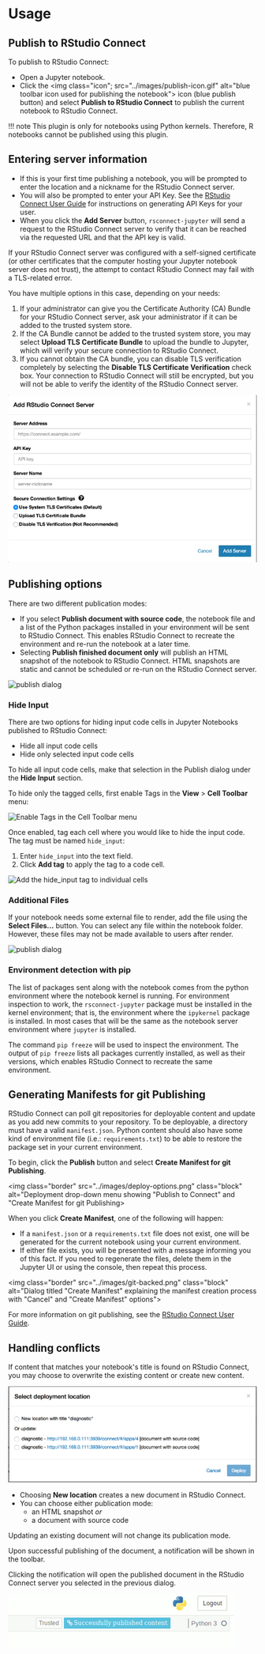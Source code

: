 # Usage

## Publish to RStudio Connect

To publish to RStudio Connect:

- Open a Jupyter notebook.
- Click the <img class="icon"; src="../images/publish-icon.gif" alt="blue toolbar icon used for publishing the notebook"> icon (blue publish button) and select **Publish to RStudio Connect**
to publish the current notebook to RStudio Connect.

!!! note
    This plugin is only for notebooks using Python kernels. Therefore, R notebooks cannot be published using this plugin.

## Entering server information

- If this is your first time publishing a notebook, you will be
prompted to enter the location and a nickname for the RStudio Connect server.
- You will also be prompted to enter your API Key. See the [RStudio Connect User
Guide](http://docs.rstudio.com/connect/user/api-keys) for
instructions on generating API Keys for your user.
- When you click the **Add Server** button, `rsconnect-jupyter` will send a request to the RStudio Connect server to verify that it can be reached via the requested URL and that the API key is valid.

If your RStudio Connect server was configured with a self-signed certificate (or other certificates that the computer hosting your Jupyter notebook server does not trust), the attempt to contact RStudio Connect may fail with a TLS-related error.

You have multiple options in this case, depending on your needs:

1. If your administrator can give you the Certificate Authority (CA)
 Bundle for your RStudio Connect server, ask your administrator if it
 can be added to the trusted system store.
1. If the CA Bundle cannot be added to the trusted system store, you may select
 **Upload TLS Certificate Bundle** to upload the bundle to Jupyter, which will verify
 your secure connection to RStudio Connect.
1. If you cannot obtain the CA bundle, you can disable TLS verification completely
 by selecting the **Disable TLS Certificate Verification** check box. Your connection to
 RStudio Connect will still be encrypted, but you will not be able to verify the
 identity of the RStudio Connect server.

<img class="border" src="../images/add-dialog.png" class="block" alt="initial dialog that prompts for the location of RStudio Connect">

## Publishing options

There are two different publication modes:

- If you select **Publish document with source code**, the notebook file and a list of the Python 
packages installed in your environment will be sent to RStudio Connect. This enables RStudio 
Connect to recreate the environment and re-run the notebook at a later time.
- Selecting **Publish finished document only** will 
publish an HTML snapshot of the notebook to RStudio Connect. HTML snapshots are static and 
cannot be scheduled or re-run on the RStudio Connect server.

<img class="border" src="../images/rsconnect-jupyter-usage.png" class="block" alt="publish dialog">

### Hide Input

There are two options for hiding input code cells in Jupyter Notebooks published
to RStudio Connect:

- Hide all input code cells
- Hide only selected input code cells

To hide all input code cells, make that selection in the Publish dialog under the **Hide Input** section.

To hide only the tagged cells, first enable Tags in the **View** > **Cell Toolbar** menu:

<img class="border" src="../images/view-celltoolbar-tags.png" class="block" alt="Enable Tags in the Cell Toolbar menu">

Once enabled, tag each cell where you would like to hide the input code. The tag must be named `hide_input`:

1. Enter `hide_input` into the text field.
2. Click **Add tag** to apply the tag to a code cell.

<img class="border" src="../images/add-tags.png" class="block" alt="Add the hide_input tag to individual cells">


### Additional Files

If your notebook needs some external file to render, add the file using the 
**Select Files...** button. You can select any file within the notebook folder. However,
these files may not be made available to users after render.

<img class="border" src="../images/add-files.png" class="block" alt="publish dialog">


### Environment detection with pip

The list of packages sent along with the notebook comes from the python
environment where the notebook kernel is running. For environment
inspection to work, the `rsconnect-jupyter` package must be installed in the
kernel environment; that is, the environment where the `ipykernel` package is
installed. In most cases that will be the same as the notebook server
environment where `jupyter` is installed.

The command `pip freeze` will be used to inspect the environment. The output
of `pip freeze` lists all packages currently installed, as well as their
versions, which enables RStudio Connect to recreate the same environment.

## Generating Manifests for git Publishing

RStudio Connect can poll git repositories for deployable content and update
as you add new commits to your repository. To be deployable, a
directory must have a valid `manifest.json`. Python content should also have
some kind of environment file (i.e.: `requirements.txt`) to be able
to restore the package set in your current environment.



To begin, click the **Publish** button and select **Create Manifest for git Publishing**.

<img class="border" src="../images/deploy-options.png" class="block" alt="Deployment drop-down
menu showing "Publish to Connect" and "Create Manifest for git Publishing>

When you click **Create Manifest**, one of the following will happen:

- If a `manifest.json` or a `requirements.txt` file does not exist, one will be generated for the current notebook using your current environment.
- If either file exists, you will be presented with a message
informing you of this fact. If you need to regenerate the files, delete them in the Jupyter UI or using the console, then repeat this process.

<img class="border" src="../images/git-backed.png" class="block" alt="Dialog titled "Create Manifest" explaining the manifest creation process with "Cancel" and "Create Manifest" options">

For more information on git publishing, see the 
[RStudio Connect User Guide](https://docs.rstudio.com/connect/user/git-backed#git-backed-publishing).

## Handling conflicts

If content that matches your notebook's title is found on RStudio Connect, you
may choose to overwrite the existing content or create new content.

<img class="border" src="../images/overwrite.png" class="block" alt="dialog that prompts for overwriting or publishing new content">

- Choosing **New location** creates a new document in RStudio Connect.
- You can choose either publication mode:
    - an HTML snapshot *or* 
    - a document with source code

Updating an existing document will not change its publication mode.

Upon successful publishing of the document, a notification will be
shown in the toolbar. 

Clicking the notification will open the published
document in the RStudio Connect server you selected in the previous
dialog.

<img class="border" src="../images/published.gif" class="block" alt="notification that shows the notebook was published successfully">
